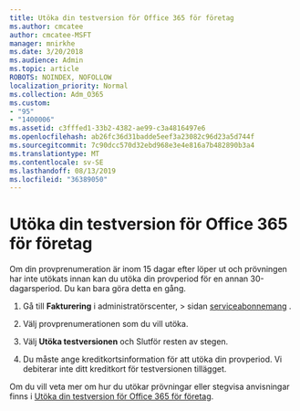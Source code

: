 ```yaml
---
title: Utöka din testversion för Office 365 för företag
ms.author: cmcatee
author: cmcatee-MSFT
manager: mnirkhe
ms.date: 3/20/2018
ms.audience: Admin
ms.topic: article
ROBOTS: NOINDEX, NOFOLLOW
localization_priority: Normal
ms.collection: Adm_O365
ms.custom:
- "95"
- "1400006"
ms.assetid: c3fffed1-33b2-4382-ae99-c3a4816497e6
ms.openlocfilehash: ab26fc36d31badde5eef3a23082c96d23a5d744f
ms.sourcegitcommit: 7c90dcc570d32ebd968e3e4e816a7b482890b3a4
ms.translationtype: MT
ms.contentlocale: sv-SE
ms.lasthandoff: 08/13/2019
ms.locfileid: "36389050"
---
```

# <a name="extend-your-trial-for-office-365-for-business"></a>Utöka din testversion för Office 365 för företag

Om din provprenumeration är inom 15 dagar efter löper ut och prövningen har inte utökats innan kan du utöka din provperiod för en annan 30-dagarsperiod. Du kan bara göra detta en gång.
  
1. Gå till **Fakturering** i administratörscenter, \> sidan [serviceabonnemang](https://go.microsoft.com/fwlink/p/?linkid=842054) .

2. Välj provprenumerationen som du vill utöka.

3. Välj **Utöka testversionen** och Slutför resten av stegen.

4. Du måste ange kreditkortsinformation för att utöka din provperiod. Vi debiterar inte ditt kreditkort för testversionen tillägget.

Om du vill veta mer om hur du utökar prövningar eller stegvisa anvisningar finns i [Utöka din testversion för Office 365 för företag](https://docs.microsoft.com/en-us/office365/admin/subscriptions-and-billing/extend-your-trial).